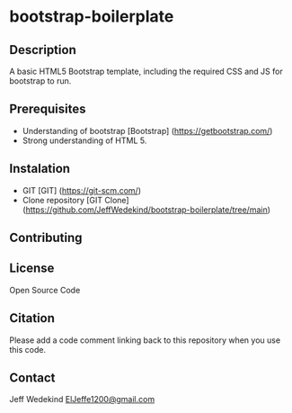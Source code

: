 # bootstrap-boilerplate

## Description
A basic HTML5 Bootstrap template, including the required CSS and JS for bootstrap to run.

## Prerequisites
- Understanding of bootstrap [Bootstrap] (https://getbootstrap.com/)
- Strong understanding of HTML 5.

## Instalation
- GIT [GIT] (https://git-scm.com/)
- Clone repository [GIT Clone] (https://github.com/JeffWedekind/bootstrap-boilerplate/tree/main)

## Contributing

## License
Open Source Code

## Citation
Please add a code comment linking back to this repository when you use this code.

## Contact
Jeff Wedekind ElJeffe1200@gmail.com